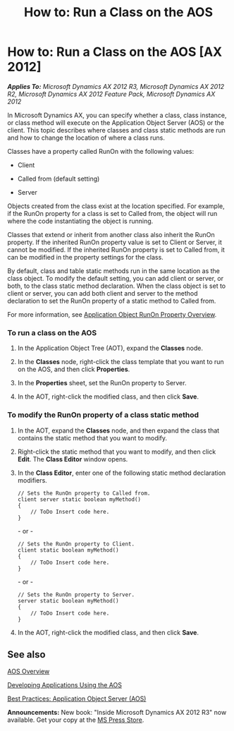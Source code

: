 ﻿---
title: 'How to: Run a Class on the AOS'
TOCTitle: 'How to: Run a Class on the AOS'
ms:assetid: cce3c605-d3ec-4292-9cf7-c364987c430c
ms:mtpsurl: https://msdn.microsoft.com/en-us/library/Cc620031(v=AX.60)
ms:contentKeyID: 35251653
ms.date: 05/18/2015
mtps_version: v=AX.60
---

# How to: Run a Class on the AOS [AX 2012]


_**Applies To:** Microsoft Dynamics AX 2012 R3, Microsoft Dynamics AX 2012 R2, Microsoft Dynamics AX 2012 Feature Pack, Microsoft Dynamics AX 2012_

In Microsoft Dynamics AX, you can specify whether a class, class instance, or class method will execute on the Application Object Server (AOS) or the client. This topic describes where classes and class static methods are run and how to change the location of where a class runs.

Classes have a property called RunOn with the following values:

  - Client

  - Called from (default setting)

  - Server

Objects created from the class exist at the location specified. For example, if the RunOn property for a class is set to Called from, the object will run where the code instantiating the object is running.

Classes that extend or inherit from another class also inherit the RunOn property. If the inherited RunOn property value is set to Client or Server, it cannot be modified. If the inherited RunOn property is set to Called from, it can be modified in the property settings for the class.

By default, class and table static methods run in the same location as the class object. To modify the default setting, you can add client or server, or both, to the class static method declaration. When the class object is set to client or server, you can add both client and server to the method declaration to set the RunOn property of a static method to Called from.

For more information, see [Application Object RunOn Property Overview](application-object-runon-property-overview.md).

### To run a class on the AOS

1.  In the Application Object Tree (AOT), expand the **Classes** node.

2.  In the **Classes** node, right-click the class template that you want to run on the AOS, and then click **Properties**.

3.  In the **Properties** sheet, set the RunOn property to Server.

4.  In the AOT, right-click the modified class, and then click **Save**.

### To modify the RunOn property of a class static method

1.  In the AOT, expand the **Classes** node, and then expand the class that contains the static method that you want to modify.

2.  Right-click the static method that you want to modify, and then click **Edit**. The **Class Editor** window opens.

3.  In the **Class Editor**, enter one of the following static method declaration modifiers.
    
        // Sets the RunOn property to Called from.
        client server static boolean myMethod()
        {
            // ToDo Insert code here.
        }
    
    \- or -
    
        // Sets the RunOn property to Client.
        client static boolean myMethod()
        {
            // ToDo Insert code here.
        }
    
    \- or -
    
        // Sets the RunOn property to Server.
        server static boolean myMethod()
        {
            // ToDo Insert code here.
        }

4.  In the AOT, right-click the modified class, and then click **Save**.

## See also

[AOS Overview](aos-overview.md)

[Developing Applications Using the AOS](developing-applications-using-the-aos.md)

[Best Practices: Application Object Server (AOS)](best-practices-application-object-server-aos.md)

  
**Announcements:** New book: "Inside Microsoft Dynamics AX 2012 R3" now available. Get your copy at the [MS Press Store](https://www.microsoftpressstore.com/store/inside-microsoft-dynamics-ax-2012-r3-9780735685109).

